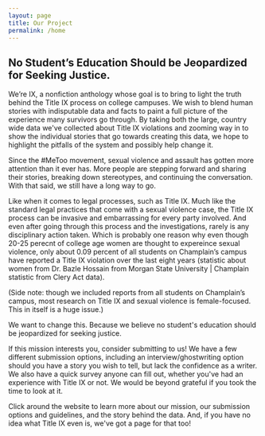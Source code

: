 ```yaml
---
layout: page
title: Our Project
permalink: /home
---
```


## No Student’s Education Should be Jeopardized for Seeking Justice.

We’re IX, a nonfiction anthology whose goal is to bring to light the truth behind the Title IX process on college campuses. We wish to blend human stories with indisputable data and facts to paint a full picture of the experience many survivors go through. By taking both the large, country wide data we've collected about Title IX violations and zooming way in to show the individual stories that go towards creating this data, we hope to highlight the pitfalls of the system and possibly help change it.

Since the #MeToo movement, sexual violence and assault has gotten more attention than it ever has. More people are stepping forward and sharing their stories, breaking down stereotypes, and continuing the conversation. With that said, we still have a long way to go.

Like when it comes to legal processes, such as Title IX. Much like the standard legal practices that come with a sexual violence case, the Title IX process can be invasive and embarrassing for every party involved. And even after going through this process and the investigations, rarely is any disciplinary action taken.
Which is probably one reason why even though 20-25 perecnt of college age women are thought to expereince sexual violence, only about 0.09 percent of all students on Champlain’s campus have reported a Title IX violation over the last eight years (statistic about women from Dr. Bazle Hossain from Morgan State University | Champlain statistic from Clery Act data).

(Side note: though we included reports from all students on Champlain’s campus, most research on Title IX and sexual violence is female-focused. This in itself is a huge issue.)

We want to change this. Because we believe no student's education should be jeopardized for seeking justice.


If this mission interests you, consider submitting to us! We have a few different submission options, including an interview/ghostwriting option should you have a story you wish to tell, but lack the confidence as a writer. We also have a quick survey anyone can fill out, whether you've had an experience with Title IX or not. We would be beyond grateful if you took the time to look at it.

Click around the website to learn more about our mission, our submission options and guidelines, and the story behind the data. And, if you have no idea what Title IX even is, we've got a page for that too!
